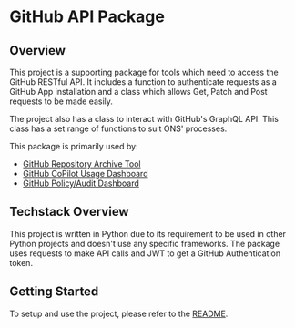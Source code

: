 # GitHub API Package

## Overview

This project is a supporting package for tools which need to access the GitHub RESTful API. It includes a function to authenticate requests as a GitHub App installation and a class which allows Get, Patch and Post requests to be made easily.

The project also has a class to interact with GitHub's GraphQL API. This class has a set range of functions to suit ONS' processes.

This package is primarily used by:

- [GitHub Repository Archive Tool](https://github.com/ONS-Innovation/github-repository-archive-tool)
- [GitHub CoPilot Usage Dashboard](https://github.com/ONS-Innovation/github-copilot-usage-dashboard)
- [GitHub Policy/Audit Dashboard](https://github.com/ONS-Innovation/github-policy-dashboard)

## Techstack Overview

This project is written in Python due to its requirement to be used in other Python projects and doesn't use any specific frameworks. The package uses requests to make API calls and JWT to get a GitHub Authentication token.

## Getting Started

To setup and use the project, please refer to the [README](https://github.com/ONS-Innovation/github-api-package/blob/main/README.md).